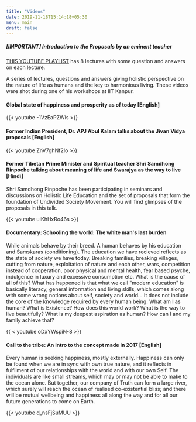 ```yaml
---
title: "Videos"
date: 2019-11-18T15:14:18+05:30
menu: main
draft: false
---
```



##### [IMPORTANT] Introduction to the Proposals by an eminent teacher
[THIS YOUTUBE PLAYLIST](https://www.youtube.com/watch?v=E1STJoXCXUU&list=PLKDfuUlbRCEbe1oj21ih9ECA78R_l8d3-) has 8 lectures with some question and answers on each lecture.

A series of lectures, questions and answers giving holistic perspective on the nature of life as humans and the key to harmonious living. These videos were shot during one of his workshops at IIT Kanpur.

#### Global state of happiness and prosperity as of today [English]

{{< youtube -1VzEaPZWls >}}

#### Former Indian President, Dr. APJ Abul Kalam talks about the Jivan Vidya proposals [English]
{{< youtube ZnV7ghNf2Io >}}

#### Former Tibetan Prime Minister and Spiritual teacher Shri Samdhong Rinpoche talking about meaning of life and Swarajya as the way to live [Hindi]

Shri Samdhong Rinpoche has been participating in seminars and discussions on Holistic Life Education and the set of proposals that form the foundation of Undivided Society Movement. You will find glimpses of the proposals in this talk.

{{< youtube uIKhHxRo46s >}}

#### Documentary: Schooling the world: The white man's last burden
While animals behave by their breed. A human behaves by his education and Samskaras (conditioning). The education we have recieved reflects as the state of society we have today. Breaking families, breaking villages, cutting from nature, exploitation of nature and each other, wars, competition instead of cooperation, poor physical and mental health, fear based psyche, indulgence in luxury and excessive consumption etc. What is the cause of all of this? What has happened is that what we call "modern education" is basically literacy, general information and living skills, which comes along with some wrong notions about self, society and world... It does not include the core of the knowledge required by every human being: What am I as human? What is Existence? How does this world work? What is the way to live beautifully? What is my deepest aspiration as human? How can I and my family achieve that?

{{ < youtube oDxYWspiN-8 >}}

#### Call to the tribe: An intro to the concept made in 2017 [English]
Every human is seeking happiness, mostly externally. Happiness can only be found when we are in sync with own true nature, and it reflects in fulfilment of our relationships with the world and with our own Self. The individuals are like small streams, which may or may not be able to make to the ocean alone. But together, our company of Truth can form a large river, which surely will reach the ocean of realised co-existential bliss; and there will be mutual wellbeing and happiness all along the way and for all our future generations to come on Earth.

{{< youtube d_nsFjSuMUU >}}
